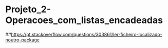 # Projeto_2-Operacoes_com_listas_encadeadas
##https://pt.stackoverflow.com/questions/303861/ler-ficheiro-localizado-noutro-package
